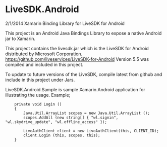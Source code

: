 LiveSDK.Android
===============

2/1/2014
Xamarin Binding Library for LiveSDK for Android

This project is an Android Java Bindings Library to expose a native Android jar to Xamarin. 

This project contains the livesdk.jar which is the LiveSDK for Android distributed by Microsoft Corporation.
https://github.com/liveservices/LiveSDK-for-Android
Version 5.5 was compiled and included in this project.

To update to future versions of the LiveSDK, compile latest from github and include in this project under Jars.

LiveSDK.Android.Sample is sample Xamarin.Android application for illustrating the usage.  Example;

		private void Login ()
		{
			Java.Util.ArrayList scopes = new Java.Util.ArrayList ();
			scopes.AddAll (new string[] { "wl.signin", "wl.skydrive_update", "wl.offline_access" });

			LiveAuthClient client = new LiveAuthClient(this, CLIENT_ID);
			client.Login (this, scopes, this);
		}
